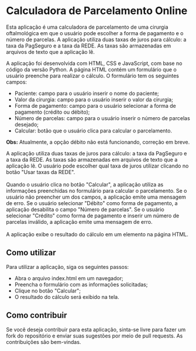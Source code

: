<h1>Calculadora de Parcelamento Online</h1>
Esta aplicação é uma calculadora de parcelamento de uma cirurgia oftalmológica em que o usuário pode escolher a forma de
pagamento e o número de parcelas. A aplicação utiliza duas taxas de juros para cálculo: a taxa da PagSeguro e a taxa da
REDE. As taxas são armazenadas em arquivos de texto que a aplicação lê.<br>

A aplicação foi desenvolvida com HTML, CSS e JavaScript, com base no código da versão Python. A página HTML contém um
formulário que o usuário preenche para realizar o cálculo. O formulário tem os seguintes campos:
<ul>
  <li>Paciente: campo para o usuário inserir o nome do paciente;</li>
  <li>Valor da cirurgia: campo para o usuário inserir o valor da cirurgia;</li>
  <li>Forma de pagamento: campo para o usuário selecionar a forma de pagamento (crédito ou débito);</li>
  <li>Número de parcelas: campo para o usuário inserir o número de parcelas desejado;</li>
  <li>Calcular: botão que o usuário clica para calcular o parcelamento.</li>
</ul>
<p><b>Obs:</b> Atualmente, a opção débito não está funcionando, correção em breve.</p>
A aplicação utiliza duas taxas de juros para cálculo: a taxa da PagSeguro e a taxa da REDE. As taxas são armazenadas em
arquivos de texto que a aplicação lê. O usuário pode escolher qual taxa de juros utilizar clicando no botão "Usar taxas
da REDE".<br><br>
Quando o usuário clica no botão "Calcular", a aplicação utiliza as informações preenchidas no formulário para calcular o
parcelamento. Se o usuário não preencher um dos campos, a aplicação emite uma mensagem de erro. Se o usuário selecionar
"Débito" como forma de pagamento, a aplicação desabilita o campo "Número de parcelas". Se o usuário selecionar "Crédito"
como forma de pagamento e inserir um número de parcelas inválido, a aplicação emite uma mensagem de erro.
<br><br>
A aplicação exibe o resultado do cálculo em um elemento na página HTML.
<br>
<h2>Como utilizar</h2>
Para utilizar a aplicação, siga os seguintes passos:
<ul>
  <li>Abra o arquivo index.html em um navegador;</li>
  <li>Preencha o formulário com as informações solicitadas;</li>
  <li>Clique no botão "Calcular";</li>
  <li>O resultado do cálculo será exibido na tela.</li>
</ul>

<h2>Como contribuir</h2>
Se você deseja contribuir para esta aplicação, sinta-se livre para fazer um fork do repositório e enviar suas sugestões
por meio de pull requests. As contribuições são bem-vindas.
